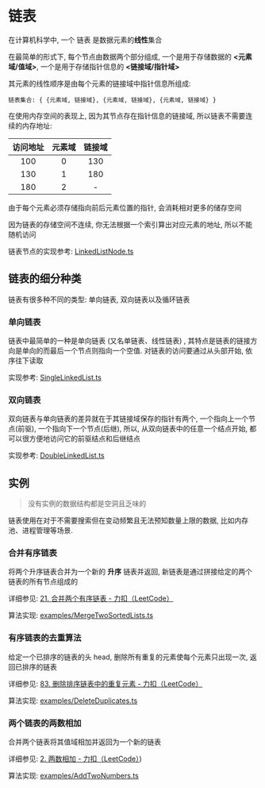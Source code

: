 # 链表

在计算机科学中, 一个 链表 是数据元素的**线性**集合

在最简单的形式下, 每个节点由数据两个部分组成, 一个是用于存储数据的 **<元素域/值域>**, 一个是用于存储指针信息的 **<链接域/指针域>**

其元素的线性顺序是由每个元素的链接域中指针信息所组成:

`链表集合: { {元素域, 链接域}, {元素域, 链接域}, {元素域, 链接域} }`

在使用内存空间的表现上, 因为其节点存在指针信息的链接域, 所以链表不需要连续的内存地址:

| 访问地址 | 元素域 | 链接域 |
| :------: | :----: | :----: |
|   100    |   0    |  130   |
|   130    |   1    |  180   |
|   180    |   2    |   -    |

由于每个元素必须存储指向前后元素位置的指针, 会消耗相对更多的储存空间

因为链表的存储空间不连续, 你无法根据一个索引算出对应元素的地址, 所以不能随机访问

链表节点的实现参考: [LinkedListNode.ts](./LinkedListNode.ts)

## 链表的细分种类

链表有很多种不同的类型: 单向链表, 双向链表以及循环链表

### 单向链表

链表中最简单的一种是单向链表 (又名单链表、线性链表) , 其特点是链表的链接方向是单向的而最后一个节点则指向一个空值. 对链表的访问要通过从头部开始, 依序往下读取

实现参考: [SingleLinkedList.ts](./SingleLinkedList.ts)

### 双向链表

双向链表与单向链表的差异就在于其链接域保存的指针有两个, 一个指向上一个节点(前驱), 一个指向下一个节点(后继), 所以, 从双向链表中的任意一个结点开始, 都可以很方便地访问它的前驱结点和后继结点

实现参考: [DoubleLinkedList.ts](./DoubleLinkedList.ts)

## 实例

> 没有实例的数据结构都是空洞且乏味的

链表使用在对于不需要搜索但在变动频繁且无法预知数量上限的数据, 比如内存池、进程管理等场景.

### 合并有序链表

将两个升序链表合并为一个新的 **升序** 链表并返回, 新链表是通过拼接给定的两个链表的所有节点组成的

详细参见: [21. 合并两个有序链表 - 力扣（LeetCode）](https://leetcode-cn.com/problems/merge-two-sorted-lists/)

算法实现: [examples/MergeTwoSortedLists.ts](./examples/MergeTwoSortedLists.ts)

### 有序链表的去重算法

给定一个已排序的链表的头 head, 删除所有重复的元素使每个元素只出现一次, 返回已排序的链表

详细参见: [83. 删除排序链表中的重复元素 - 力扣（LeetCode）](https://leetcode-cn.com/problems/remove-duplicates-from-sorted-list/)

算法实现: [examples/DeleteDuplicates.ts](./examples/DeleteDuplicates.ts)

### 两个链表的两数相加

合并两个链表将其值域相加并返回为一个新的链表

详细参见: [2. 两数相加 - 力扣（LeetCode）](https://leetcode-cn.com/problems/add-two-numbers/))

算法实现: [examples/AddTwoNumbers.ts](./examples/AddTwoNumbers.ts)
